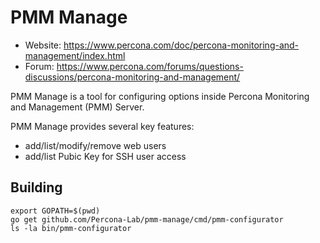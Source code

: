 # PMM Manage

* Website: https://www.percona.com/doc/percona-monitoring-and-management/index.html
* Forum: https://www.percona.com/forums/questions-discussions/percona-monitoring-and-management/

PMM Manage is a tool for configuring options inside Percona Monitoring and Management (PMM) Server.

PMM Manage provides several key features:
* add/list/modify/remove web users
* add/list Pubic Key for SSH user access

## Building
```
export GOPATH=$(pwd)
go get github.com/Percona-Lab/pmm-manage/cmd/pmm-configurator
ls -la bin/pmm-configurator
```
